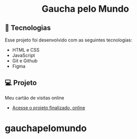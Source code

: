 <h1 align="center"> Gaucha pelo Mundo </h1>



## 🚀 Tecnologias

Esse projeto foi desenvolvido com as seguintes tecnologias:

- HTML e CSS
- JavaScript
- Git e Github
- Figma

## 💻 Projeto

Meu cartão de visitas online

- [Acesse o projeto finalizado, online](https://aleidaakq.github.io/gauchapelomundo)


# gauchapelomundo
